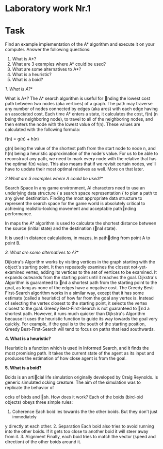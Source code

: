 # Laboratory work Nr.1

Task
===

Find an example implementation of the A* algorithm and execute it on your computer. Answer
the following questions:
1. What is A*?
2. What are 3 examples where A* could be used?
3. What are some alternatives to A*?
4. What is a heuristic?
5. What is a boid?

**1. What is A*?**

What is A*? The A* search algorithm is useful for nding the lowest cost path between
two nodes (aka vertices) of a graph. The path may traverse any number of nodes connected
by edges (aka arcs) with each edge having an associated cost. Each time A* enters a
state, it calculates the cost, f(n) (n being the neighboring node), to travel to all of the
neighboring nodes, and then enters the node with the lowest value of f(n). These values
are calculated with the following formula:

f(n) = g(n) + h(n)

g(n) being the value of the shortest path from the start node to node n, and h(n) being
a heuristic approximation of the node's value.
For us to be able to reconstruct any path, we need to mark every node with the relative
that has the optimal f(n) value. This also means that if we revisit certain nodes, we'll
have to update their most optimal relatives as well. More on that later.

**2.What are 3 examples where A* could be used?**

Search Space
In any game environment, AI characters need to use an underlying data structure { a
search space representation { to plan a path to any given destination. Finding the most
appropriate data structure to represent the search space for the game world is absolutely
critical to achieving realistic-looking movement and acceptable pathnding performance.

In maps the A* algorithm is used to calculate the shortest distance between the source
(initial state) and the destination (nal state).

It is used in distance calculations, in mazes, in pathding from point A to point B.

**3. What are some alternatives to A*?**

Dijkstra's Algorithm works by visiting vertices in the graph starting with the object's
starting point. It then repeatedly examines the closest not-yet-examined vertex, adding
its vertices to the set of vertices to be examined. It expands outwards from the starting
point until it reaches the goal. Dijkstra's Algorithm is guaranteed to nd a shortest path
from the starting point to the goal, as long as none of the edges have a negative cost.
The Greedy Best-First-Search algorithm works in a similar way, except that it has some
estimate (called a heuristic) of how far from the goal any vertex is. Instead of selecting
the vertex closest to the starting point, it selects the vertex closest to the goal. Greedy
Best-First-Search is not guaranteed to nd a shortest path. However, it runs much quicker
than Dijkstra's Algorithm because it uses the heuristic function to guide its way towards
the goal very quickly. For example, if the goal is to the south of the starting position,
Greedy Best-First-Search will tend to focus on paths that lead southwards.

**4. What is a heuristic?**

Heuristic is a function which is used in Informed Search, and it finds the most promising
path. It takes the current state of the agent as its input and produces the estimation of
how close agent is from the goal.

**5. What is a boid?**

Boids is an articial life simulation originally developed by Craig Reynolds. Is generic
simulated 
ocking creature. The aim of the simulation was to replicate the behavior of

ocks of birds and sh.
How does it work? Each of the boids (bird-oid objects) obeys three simple rules:
1. Coherence Each boid 
ies towards the the other boids. But they don't just immediately

y directly at each other.
2. Separation Each boid also tries to avoid running into the other boids. If it gets too
close to another boid it will steer away from it.
3. Alignment Finally, each boid tries to match the vector (speed and direction) of the
other boids around it.

